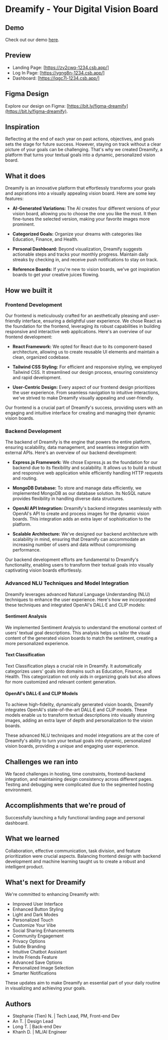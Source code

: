 # Dreamify - Your Digital Vision Board

## Demo

Check out our demo [here](https://youtu.be/gdVtHTFpwI0?si=b-1P7NZQ415mP1-0).

## Preview

- Landing Page: [https://zv2cwq-1234.csb.app/]
- Log In Page: [https://ygng8n-1234.csb.app/]
- Dashboard: [https://lqgc7l-1234.csb.app/]

## Figma Design

Explore our design on Figma: [https://bit.ly/figma-dreamify](https://bit.ly/figma-dreamify).

## Inspiration

Reflecting at the end of each year on past actions, objectives, and goals sets the stage for future success. However, staying on track without a clear picture of your goals can be challenging. That's why we created Dreamify, a platform that turns your textual goals into a dynamic, personalized vision board.

## What it does

Dreamify is an innovative platform that effortlessly transforms your goals and aspirations into a visually appealing vision board. Here are some key features:

- **AI-Generated Variations:** The AI creates four different versions of your vision board, allowing you to choose the one you like the most. It then fine-tunes the selected version, making your favorite images more prominent.

- **Categorized Goals:** Organize your dreams with categories like Education, Finance, and Health.

- **Personal Dashboard:** Beyond visualization, Dreamify suggests actionable steps and tracks your monthly progress. Maintain daily streaks by checking in, and receive push notifications to stay on track.

- **Reference Boards:** If you're new to vision boards, we've got inspiration boards to get your creative juices flowing.

## How we built it
### Frontend Development

Our frontend is meticulously crafted for an aesthetically pleasing and user-friendly interface, ensuring a delightful user experience. We chose React as the foundation for the frontend, leveraging its robust capabilities in building responsive and interactive web applications. Here's an overview of our frontend development:

- **React Framework:** We opted for React due to its component-based architecture, allowing us to create reusable UI elements and maintain a clean, organized codebase.

- **Tailwind CSS Styling:** For efficient and responsive styling, we employed Tailwind CSS. It streamlined our design process, ensuring consistency and rapid development.

- **User-Centric Design:** Every aspect of our frontend design prioritizes the user experience. From seamless navigation to intuitive interactions, we've strived to make Dreamify visually appealing and user-friendly.

Our frontend is a crucial part of Dreamify's success, providing users with an engaging and intuitive interface for creating and managing their dynamic vision boards.

### Backend Development

The backend of Dreamify is the engine that powers the entire platform, ensuring scalability, data management, and seamless integration with external APIs. Here's an overview of our backend development:

- **Express.js Framework:** We chose Express.js as the foundation for our backend due to its flexibility and scalability. It allows us to build a robust and responsive web application while efficiently handling HTTP requests and routing.

- **MongoDB Database:** To store and manage data efficiently, we implemented MongoDB as our database solution. Its NoSQL nature provides flexibility in handling diverse data structures.

- **OpenAI API Integration:** Dreamify's backend integrates seamlessly with OpenAI's API to create and process images for the dynamic vision boards. This integration adds an extra layer of sophistication to the platform.

- **Scalable Architecture:** We've designed our backend architecture with scalability in mind, ensuring that Dreamify can accommodate an increasing number of users and data without compromising performance.

Our backend development efforts are fundamental to Dreamify's functionality, enabling users to transform their textual goals into visually captivating vision boards effortlessly.


### Advanced NLU Techniques and Model Integration

Dreamify leverages advanced Natural Language Understanding (NLU) techniques to enhance the user experience. Here's how we incorporated these techniques and integrated OpenAI's DALL·E and CLIP models:

#### Sentiment Analysis
We implemented Sentiment Analysis to understand the emotional context of users' textual goal descriptions. This analysis helps us tailor the visual content of the generated vision boards to match the sentiment, creating a more personalized experience.

#### Text Classification
Text Classification plays a crucial role in Dreamify. It automatically categorizes users' goals into domains such as Education, Finance, and Health. This categorization not only aids in organizing goals but also allows for more customized and relevant content generation.

#### OpenAI's DALL·E and CLIP Models
To achieve high-fidelity, dynamically generated vision boards, Dreamify integrates OpenAI's state-of-the-art DALL·E and CLIP models. These models enable us to transform textual descriptions into visually stunning images, adding an extra layer of depth and personalization to the vision boards.

These advanced NLU techniques and model integrations are at the core of Dreamify's ability to turn your textual goals into dynamic, personalized vision boards, providing a unique and engaging user experience.


## Challenges we ran into

We faced challenges in hosting, time constraints, frontend-backend integration, and maintaining design consistency across different pages. Testing and debugging were complicated due to the segmented hosting environment.

## Accomplishments that we're proud of

Successfully launching a fully functional landing page and personal dashboard.

## What we learned

Collaboration, effective communication, task division, and feature prioritization were crucial aspects. Balancing frontend design with backend development and machine learning taught us to create a robust and intelligent product.

## What's next for Dreamify

We're committed to enhancing Dreamify with:

- Improved User Interface
- Enhanced Button Styling
- Light and Dark Modes
- Personalized Touch
- Customize Your Vibe
- Social Sharing Enhancements
- Community Engagement
- Privacy Options
- Subtle Branding
- Intuitive Chatbot Assistant
- Invite Friends Feature
- Advanced Save Options
- Personalized Image Selection
- Smarter Notifications

These updates aim to make Dreamify an essential part of your daily routine in visualizing and achieving your goals.


## Authors

- Stephanie (Tien) N. | Tech Lead, PM, Front-end Dev
- An T. | Design Lead
- Long T. | Back-end Dev
- Khanh D. | ML/AI Engineer
